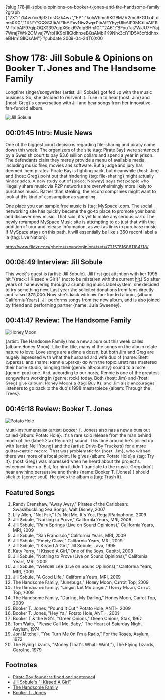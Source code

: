 ?slug 178-jill-sobule-opinions-on-booker-t-jones-and-the-handsome-family
?graph {"2X":"Zk4w7xx9jR3TnsGZk4w7","EP":"kohWhmc9KGBMZV2mc9KGUx4Ldmc9KG","1XN":"OQXS3lbAIFlbAIFovNiw2wprPlbAIFYhyyUlbAIF9MGtllbAIFBMlTxlbAIF97qipOQXS397qipX6cfd97qipBHm1G","2A6":"BFxuTaj7WrJU7HYaj7Wraj7Wrk2OMvaj7Wrbl1K9bl1K9dhnxeBQsAMbl1K9Nhk3ciY1D5X6cfddhnxeBHm1GBQsAM"}
?pubdate 2009-04-24T00:00

# Show 178: Jill Sobule & Opinions on Booker T. Jones and The Handsome Family
Longtime singer/songwriter {artist: Jill Sobule} got fed up with the music business. So, she decided to reinvent it. Tune in to hear {host: Jim} and {host: Greg}'s conversation with Jill and hear songs from her innovative fan-funded album.

![Jill Sobule](https://static.soundopinions.org/images/2009/jillsobule.jpg)

## 00:01:45 Intro: Music News
One of the biggest court decisions regarding file-sharing and piracy came down this week. The organizers of the site {tag: Pirate Bay} were sentenced by a Swedish court to pay $3.6 million dollars and spend a year in prison. The defendants claim they merely provide a menu of available media, including music files, movies and software. But a judge and jury has deemed them pirates. Pirate Bay is fighting back, but meanwhile {host: Jim} and {host: Greg} point out that hindering {tag: file-sharing} might actually hinder sales. A new study out of {place: Norway} says that people who illegally share music via P2P networks are overwhelmingly more likely to purchase music. Rather than stealing, the record companies might want to look at this kind of consumption as sampling.

One place you can sample free music is {tag: MySpace}.com. The social networking site has quickly become the go-to place to promote your band and discover new music. That said, it's yet to make any serious cash. The newly revamped MySpace Music site is attempting to do just that with the addition of tour and release information, as well as links to purchase music. If MySpace stays on this path, it will essentially be like a 360 record label a la {tag: Live Nation}.

http://www.flickr.com/photos/soundopinions/sets/72157616881184718/

## 00:08:49 Interview: Jill Sobule
This week's guest is {artist: Jill Sobule}. Jill first got attention with her 1995 hit "{track: I Kissed A Girl}" (not to be mistaken with the current [hit](http://www.youtube.com/watch?v=tAp9BKosZXs).) So after years of maneuvering through a crumbling music label system, she decided to try something new. Last year she solicited donations from fans directly and raised $75,000. Now she's back with her fan-funded album, {album: California Years}. Jill performs songs from the new album, and is also joined by friend and performing partner {name: Julia Sweeney}.

## 00:41:47 Review: The Handsome Family
![Honey Moon](https://static.soundopinions.org/assets/178/1XN0.jpg)

{artist: The Handsome Family} has a new album out this week called {album: Honey Moon}. Like the title, many of the songs on the album relate nature to love. Love songs are a dime a dozen, but both Jim and Greg are hugely impressed with what the husband and wife duo of {name: Brett [Sparks]} and {name: Rennie Sparks} do with the topic. Brett has mastered their home studio, bringing their {genre: alt-country} sound to a more {genre: pop} one. And, according to our hosts, Rennie is one of the greatest songwriters working in {genre: rock} today. Both {host: Jim} and {host: Greg} give {album: Honey Moon} a {tag: Buy It}, and Jim also encourages listeners to go back to the duo's 1998 masterpiece {album: Through the Trees}. 

## 00:49:18 Review: Booker T. Jones
![Potato Hole](https://static.soundopinions.org/assets/178/2A60.jpg)

Multi-instrumentalist {artist: Booker T. Jones} also has a new album out called {album: Potato Hole}. It's a rare solo release from the man behind much of the {label: Stax Records} sound. This time around he's joined up with {artist: Neil Young} and the {artist: Drive-By Truckers} for a more guitar-centric record. That was problematic for {host: Jim}, who wished there was more of a focal point. He gives {album: Potato Hole} a {tag: Try It}. {host: Greg} was impressed when he heard about the project's esteemed line-up. But, for him it didn't translate to the music. Greg didn't hear anything persuasive and thinks {name: Booker T. [Jones] } should stick to {genre: soul}. He gives the album a {tag: Trash It}.

## Featured Songs
1. Randy Crenshaw, "Away Away," Pirates of the Caribbean: Swashbuckling Sea Songs, Walt Disney, 2007
2. Lily Allen, "Not Fair," It's Not Me, It's You, Regal/Parlophone, 2009
3. Jill Sobule, "Nothing to Prove," California Years, MRI, 2009
4. Jill Sobule, "Palm Springs (Live on Sound Opinions)," California Years, MRI, 2009 
5. Jill Sobule, "San Francisco," California Years, MRI, 2009
6. Jill Sobule, "Empty Glass," California Years, MRI, 2009
7. Jill Sobule, "I Kissed A Girl," Jill Sobule, Lava, 1995
8. Katy Perry, "I Kissed A Girl," One of the Boys, Capitol, 2008
9. Jill Sobule, "Nothing to Prove (Live on Sound Opinions)," California Years, MRI, 2009 
10. Jill Sobule, "Wendell Lee (Live on Sound Opinions)," California Years, MRI, 2009 
11. Jill Sobule, "A Good Life," California Years, MRI, 2009
12. The Handsome Family, "Junebugs," Honey Moon, Carrot Top, 2009
13. The Handsome Family, "Linger, Let Me Linger," Honey Moon, Carrot Top, 2009
14. The Handsome Family, "Darling, My Darling," Honey Moon, Carrot Top, 2009
15. Booker T. Jones, "Pound It Out," Potato Hole, ANTI-, 2009
16. Booker T. Jones, "Hey Ya," Potato Hole, ANTI-, 2009
17. Booker T & the MG's, "Green Onions," Green Onions, Stax, 1962
18. Tom Waits, "Please Call Me, Baby," The Heart of Saturday Night, Asylum, 1974
19. Joni Mitchell, "You Turn Me On I'm a Radio," For the Roses, Asylum, 1972
20. The Flying Lizards, "Money (That's What I Want,"), The Flying Lizards, Caroline, 1979

## Footnotes 
- [Pirate Bay founders fined and sentenced](https://www.theguardian.com/technology/2009/apr/17/the-pirate-bay-trial-guilty-verdict)
- [Jill Sobule's "I Kissed A Girl"](https://www.youtube.com/watch?v=8FdwUGwasck)
- [The Handsome Family](http://www.handsomefamily.com/)
- [Booker T. Jones](http://www.bookert.com/)
